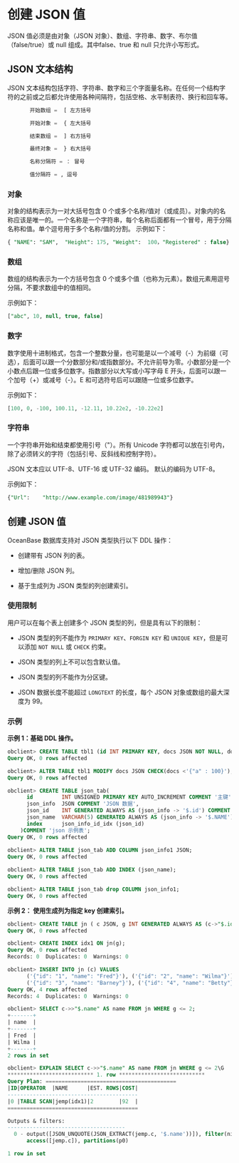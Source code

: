 创建 JSON 值 
==============================

JSON 值必须是由对象（JSON 对象）、数组、字符串、数字、布尔值（false/true）或 null 组成。其中false、true 和 null 只允许小写形式。

JSON 文本结构 
------------------------------

JSON 文本结构包括字符、字符串、数字和三个字面量名称。在任何一个结构字符的之前或之后都允许使用各种间隔符，包括空格、水平制表符、换行和回车等。

```sql
       开始数组 =  [ 左方括号

       开始对象 =  { 左大括号

       结束数组 =  ] 右方括号

       最终对象 =  } 右大括号

       名称分隔符 = ： 冒号

       值分隔符 = , 逗号
```



### 对象 

对象的结构表示为一对大括号包含 0 个或多个名称/值对（或成员）。对象内的名称应该是唯一的。一个名称是一个字符串，每个名称后面都有一个冒号，用于分隔名称和值。单个逗号用于多个名称/值的分割。
示例如下：

```sql
{ "NAME": "SAM",  "Height": 175, "Weight":  100，"Registered" : false}
```



### 数组 

数组的结构表示为一个方括号包含 0 个或多个值（也称为元素）。数组元素用逗号分隔，不要求数组中的值相同。

示例如下：

```sql
["abc", 10, null, true, false]
```



### 数字 

数字使用十进制格式，包含一个整数分量，也可能是以一个减号（-）为前缀（可选），后面可以跟一个分数部分和/或指数部分。不允许前导为零。小数部分是一个小数点后跟一位或多位数字。指数部分以大写或小写字母 E 开头，后面可以跟一个加号（+）或减号（-）。E 和可选符号后可以跟随一位或多位数字。

示例如下：

```sql
[100, 0, -100, 100.11, -12.11, 10.22e2, -10.22e2]
```



### 字符串 

一个字符串开始和结束都使用引号（"）。所有 Unicode 字符都可以放在引号内，除了必须转义的字符（包括引号、反斜线和控制字符）。

JSON 文本应以 UTF-8、UTF-16 或 UTF-32 编码。 默认的编码为 UTF-8。

示例如下：

```sql
{"Url":    "http://www.example.com/image/481989943"}
```



创建 JSON 值 
------------------------------

OceanBase 数据库支持对 JSON 类型执行以下 DDL 操作：

* 创建带有 JSON 列的表。

  

* 增加/删除 JSON 列。

  

* 基于生成列为 JSON 类型的列创建索引。

  




### 使用限制 

用户可以在每个表上创建多个 JSON 类型的列，但是具有以下的限制：

* JSON 类型的列不能作为 `PRIMARY KEY`、`FORGIN KEY` 和 `UNIQUE KEY`，但是可以添加 `NOT NULL` 或 `CHECK` 约束。

  

* JSON 类型的列上不可以包含默认值。

  

* JSON 类型的列不能作为分区键。

  

* JSON 数据长度不能超过 `LONGTEXT` 的长度，每个 JSON 对象或数组的最大深度为 99。

  




### 示例 

**示例 1：基础 DDL 操作。** 

```sql
obclient> CREATE TABLE tbl1 (id INT PRIMARY KEY, docs JSON NOT NULL, docs1 JSON);
Query OK, 0 rows affected

obclient> ALTER TABLE tbl1 MODIFY docs JSON CHECK(docs <'{"a" : 100}');
Query OK, 0 rows affected

obclient> CREATE TABLE json_tab(
      id         INT UNSIGNED PRIMARY KEY AUTO_INCREMENT COMMENT '主键',
      json_info  JSON COMMENT 'JSON 数据',
      json_id    INT GENERATED ALWAYS AS (json_info -> '$.id') COMMENT 'JSON 数据的虚拟字段',
      json_name  VARCHAR(5) GENERATED ALWAYS AS (json_info -> '$.NAME'),
      index      json_info_id_idx (json_id)
    )COMMENT 'json 示例表';
Query OK, 0 rows affected 
 
obclient> ALTER TABLE json_tab ADD COLUMN json_info1 JSON;
Query OK, 0 rows affected

obclient> ALTER TABLE json_tab ADD INDEX (json_name);
Query OK, 0 rows affected

obclient> ALTER TABLE json_tab drop COLUMN json_info1;
Query OK, 0 rows affected
```



**示例 2： 使用生成列为指定 key 创建索引。** 

```sql
obclient> CREATE TABLE jn ( c JSON, g INT GENERATED ALWAYS AS (c->"$.id"));
Query OK, 0 rows affected 

obclient> CREATE INDEX idx1 ON jn(g);
Query OK, 0 rows affected
Records: 0  Duplicates: 0  Warnings: 0

obclient> INSERT INTO jn (c) VALUES
      ('{"id": "1", "name": "Fred"}'), ('{"id": "2", "name": "Wilma"}'),
      ('{"id": "3", "name": "Barney"}'), ('{"id": "4", "name": "Betty"}');
Query OK, 4 rows affected
Records: 4  Duplicates: 0  Warnings: 0

obclient> SELECT c->>"$.name" AS name FROM jn WHERE g <= 2;
+-------+
| name  |
+-------+
| Fred  |
| Wilma |
+-------+
2 rows in set

obclient> EXPLAIN SELECT c->>"$.name" AS name FROM jn WHERE g <= 2\G
*************************** 1. row ***************************
Query Plan: =========================================
|ID|OPERATOR  |NAME      |EST. ROWS|COST|
-----------------------------------------
|0 |TABLE SCAN|jemp(idx1)|2        |92  |
=========================================

Outputs & filters:
-------------------------------------
  0 - output([JSON_UNQUOTE(JSON_EXTRACT(jemp.c, '$.name'))]), filter(nil),
      access([jemp.c]), partitions(p0)

1 row in set
```


